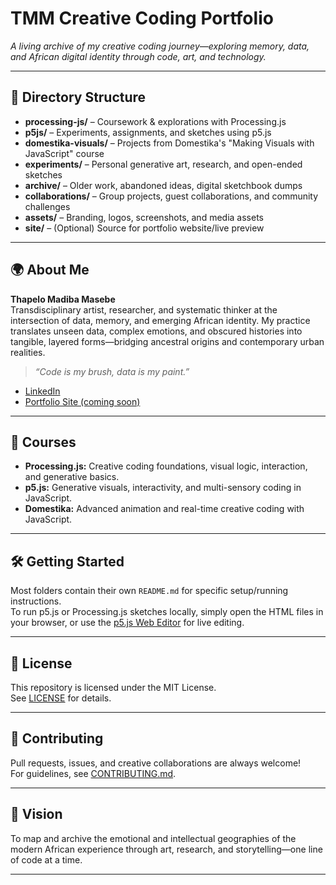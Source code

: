 # TMM Creative Coding Portfolio

_A living archive of my creative coding journey—exploring memory, data, and African digital identity through code, art, and technology._

---

## 📁 Directory Structure

- **processing-js/** – Coursework & explorations with Processing.js
- **p5js/** – Experiments, assignments, and sketches using p5.js
- **domestika-visuals/** – Projects from Domestika's "Making Visuals with JavaScript" course
- **experiments/** – Personal generative art, research, and open-ended sketches
- **archive/** – Older work, abandoned ideas, digital sketchbook dumps
- **collaborations/** – Group projects, guest collaborations, and community challenges
- **assets/** – Branding, logos, screenshots, and media assets
- **site/** – (Optional) Source for portfolio website/live preview

---

## 🌍 About Me

**Thapelo Madiba Masebe**  
Transdisciplinary artist, researcher, and systematic thinker at the intersection of data, memory, and emerging African identity. My practice translates unseen data, complex emotions, and obscured histories into tangible, layered forms—bridging ancestral origins and contemporary urban realities.

> *“Code is my brush, data is my paint.”*

- [LinkedIn](https://www.linkedin.com/in/your-link-here)
- [Portfolio Site (coming soon)](https://github.com/Cozisoul/tmm-creative-coding)

---

## 🚀 Courses

- **Processing.js:** Creative coding foundations, visual logic, interaction, and generative basics.
- **p5.js:** Generative visuals, interactivity, and multi-sensory coding in JavaScript.
- **Domestika:** Advanced animation and real-time creative coding with JavaScript.

---

## 🛠️ Getting Started

Most folders contain their own `README.md` for specific setup/running instructions.  
To run p5.js or Processing.js sketches locally, simply open the HTML files in your browser, or use the [p5.js Web Editor](https://editor.p5js.org/) for live editing.

---

## 📜 License

This repository is licensed under the MIT License.  
See [LICENSE](LICENSE) for details.

---

## 🤝 Contributing

Pull requests, issues, and creative collaborations are always welcome!  
For guidelines, see [CONTRIBUTING.md](CONTRIBUTING.md).

---

## 🧭 Vision

To map and archive the emotional and intellectual geographies of the modern African experience through art, research, and storytelling—one line of code at a time.

---